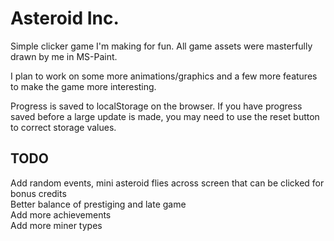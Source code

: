 # Asteroid Inc.

Simple clicker game I'm making for fun. All game assets were masterfully drawn by me in MS-Paint. 

I plan to work on some more animations/graphics and a few more features to make the game more interesting.

Progress is saved to localStorage on the browser. If you have progress saved before a large update is made, you may need to use the reset button to correct storage values.

## TODO
Add random events, mini asteroid flies across screen that can be clicked for bonus credits   
Better balance of prestiging and late game  
Add more achievements  
Add more miner types
